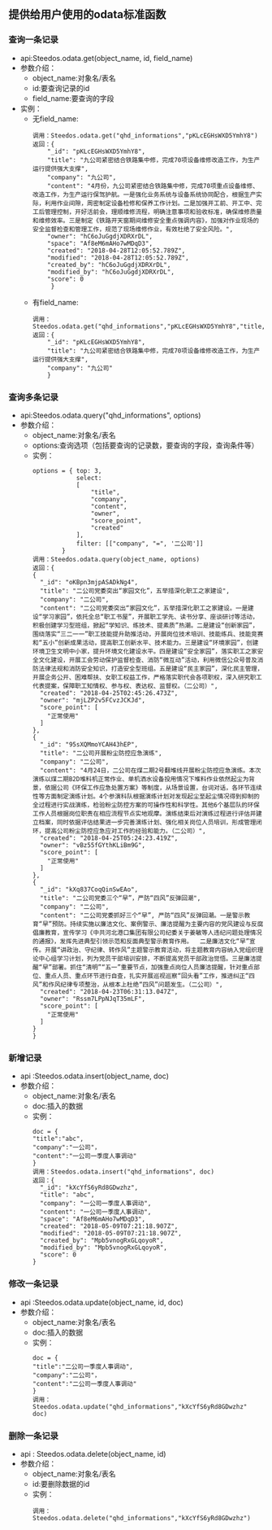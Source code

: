## 提供给用户使用的odata标准函数
### 查询一条记录
 - api:Steedos.odata.get(object_name, id, field_name)
 - 参数介绍：
 	- object_name:对象名/表名
 	- id:要查询记录的id
 	- field_name:要查询的字段
 - 实例：
 	- 无field_name:
 		```
 		调用：Steedos.odata.get("qhd_informations","pKLcEGHsWXD5YmhY8")
 		返回：{
			"_id": "pKLcEGHsWXD5YmhY8",
			"title": "九公司紧密结合铁路集中修，完成70项设备维修改造工作，为生产运行提供强大支撑",
			"company": "九公司",
			"content": "4月份，九公司紧密结合铁路集中修，完成70项重点设备维修、改造工作，为生产运行保驾护航。一是强化业务系统与设备系统协同配合，根据生产实际，利用作业间隙，周密制定设备检修和保养工作计划。二是加强开工前、开工中、完工后管理控制，开好活前会，理顺维修流程，明确注意事项和验收标准，确保维修质量和维修效率。三是制定《铁路开天窗期间维修安全重点强调内容》，加强对作业现场的安全监督检查和管理工作，规范了现场维修作业，有效杜绝了安全风险。",
			"owner": "hC6oJuGgdjXDRXrDL",
			"space": "Af8eM6mAHo7wMDqD3",
			"created": "2018-04-28T12:05:52.789Z",
			"modified": "2018-04-28T12:05:52.789Z",
			"created_by": "hC6oJuGgdjXDRXrDL",
			"modified_by": "hC6oJuGgdjXDRXrDL",
			"score": 0
			 }
		```
	- 有field_name:
		```
		调用：Steedos.odata.get("qhd_informations","pKLcEGHsWXD5YmhY8","title,company")
		返回：{
			"_id": "pKLcEGHsWXD5YmhY8",
			"title": "九公司紧密结合铁路集中修，完成70项设备维修改造工作，为生产运行提供强大支撑",
			"company": "九公司"
			}
		```	
### 查询多条记录
 - api:Steedos.odata.query("qhd_informations", options)
 - 参数介绍：
 	- object_name:对象名/表名
 	- options:查询选项（包括要查询的记录数，要查询的字段，查询条件等）
 	- 实例：
 		```
 		options = {	top: 3,
				   	select: 
				   	[
				        "title",
				        "company",
				        "content",
				        "owner",
				        "score_point",
				        "created"
				    ],
				    filter: [["company", "=", '二公司']]
				}
		调用：Steedos.odata.query(object_name, options)
		返回：{
		{
	      "_id": "oKBpn3mjpASADkNg4",
	      "title": "二公司党委突出“家园文化”，五举措深化职工之家建设",
	      "company": "二公司",
	      "content": "二公司党委突出“家园文化”，五举措深化职工之家建设。一是建设“学习家园”，依托全总“职工书屋”，开展职工学先、读书分享、座谈研讨等活动，积极创建学习型班组，掀起“学知识、练技术、提素质”热潮。二是建设“创新家园”，围绕落实“三二一一”职工技能提升助推活动，开展岗位技术培训、技能练兵、技能竞赛和“五小”创新成果活动，提高职工创新水平、技术能力。三是建设“环境家园”，创建环境卫生文明中小家，提升环境文化建设水平。四是建设“安全家园”，落实职工之家安全文化建设，开展工会劳动保护监督检查、消防“微互动”活动，利用微信公众号普及消防法律法规和消防安全知识，打造安全型班组。五是建设“民主家园”，深化民主管理，开展企务公开、困难帮扶、女职工权益工作，严格落实职代会各项职权，深入研究职工代表提案，保障职工知情权、参与权、表达权、监督权。（二公司）",
	      "created": "2018-04-25T02:45:26.473Z",
	      "owner": "mjLZP2v5FCvzJCKJd",
	      "score_point": [
	        "正常使用"
	      ]
	    },
    	{
	      "_id": "95sXQMmoYCAH43hEP",
	      "title": "二公司开展粉尘防控应急演练",
	      "company": "二公司",
	      "content": "4月24日，二公司在煤二期2号翻堆线开展粉尘防控应急演练。本次演练以煤二期B2D堆料机正常作业、单机洒水设备投用情况下堆料作业依然起尘为背景，依据公司《环保工作应急处置方案》等制度，从场景设置，台词对话，各环节连续性等方面制定演练计划。4个参演科队根据演练计划对发现起尘至起尘情况得到抑制的全过程进行实战演练，检验粉尘防控方案的可操作性和科学性。其他6个基层队的环保工作人员根据岗位职责在相应流程节点实地观摩。演练结束后对演练过程进行评估并建立档案，同时依据评估结果进一步完善演练计划、强化相关岗位人员培训，形成管理闭环，提高公司粉尘防控应急应对工作的经验和能力。（二公司）",
	      "created": "2018-04-25T05:24:23.419Z",
	      "owner": "vBz55fGYthKLiBm9G",
	      "score_point": [
	        "正常使用"
	      ]
	    },
    	{
	      "_id": "kXq837CoqQinSwEAo",
	      "title": "二公司党委三个“早”，严防“四风”反弹回潮",
	      "company": "二公司",
	      "content": "二公司党委抓好三个“早”, 严防“四风”反弹回潮。一是警示教育“早”预防。持续实施以廉洁文化、案例警示、廉洁提醒为主要内容的党风建设与反腐倡廉教育，宣传学习《中共河北港口集团有限公司纪委关于姜敏等人违纪问题处理情况的通报》，发挥先进典型引领示范和反面典型警示教育作用。  二是廉洁文化“早”宣传。开展“讲政治、守纪律、转作风”主题警示教育活动，将主题教育内容纳入党组织理论中心组学习计划，列为党员干部培训安排，不断提高党员干部政治觉悟。三是廉洁提醒“早”部署。抓住“清明”“五一”重要节点，加强重点岗位人员廉洁提醒，针对重点部位、重点人员、重点环节进行自查，扎实开展巡视巡察“回头看”工作，推进纠正“四风”和作风纪律专项整治，从根本上杜绝“四风”问题发生。（二公司）",
	      "created": "2018-04-23T06:31:13.047Z",
	      "owner": "Rssm7LPpNJqT35mLF",
	      "score_point": [
	        "正常使用"
	      ]
	    }
		}
		```
### 新增记录
 - api :Steedos.odata.insert(object_name, doc)
 - 参数介绍：
 	- object_name:对象名/表名
 	- doc:插入的数据
 	- 实例：
 		```
 		doc = {
 		"title":"abc",
 		"company":"一公司"，
 		"content":"一公司一季度人事调动"
 		}
 		调用：Steedos.odata.insert("qhd_informations", doc)
	 	返回：{
	      "_id": "kXcYfS6yRd8GDwzhz",
	      "title": "abc",
	      "company": "一公司一季度人事调动",
	      "content": "一公司一季度人事调动",
	      "space": "Af8eM6mAHo7wMDqD3",
	      "created": "2018-05-09T07:21:18.907Z",
	      "modified": "2018-05-09T07:21:18.907Z",
	      "created_by": "Mpb5vnogRxGLqoyoR",	 
	      "modified_by": "Mpb5vnogRxGLqoyoR",
	      "score": 0
	    }
		```
### 修改一条记录
 - api :Steedos.odata.update(object_name, id, doc)
 - 参数介绍：
 	- object_name:对象名/表名
 	- doc:插入的数据
 	- 实例：
 		```
 		doc = {
 		"title":"二公司一季度人事调动",
 		"company":"二公司"，
 		"content":"二公司一季度人事调动"
 		}
 		调用：Steedos.odata.update("qhd_informations","kXcYfS6yRd8GDwzhz" doc)
		```
### 删除一条记录
 - api : Steedos.odata.delete(object_name, id)
 - 参数介绍：
 	- object_name:对象名/表名
 	- id:要删除数据的id
 	- 实例：
 		```
 		调用：Steedos.odata.delete("qhd_informations","kXcYfS6yRd8GDwzhz")
 		```